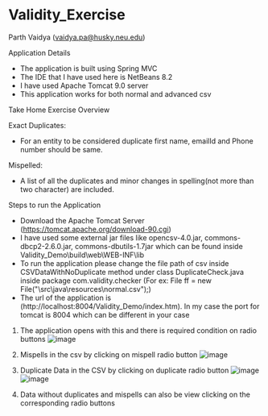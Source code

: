 # Validity_Exercise

Parth Vaidya (vaidya.pa@husky.neu.edu)

Application Details

* The application is built using Spring MVC
* The IDE that I have used here is NetBeans 8.2 
* I have used Apache Tomcat 9.0 server
* This application works for both normal and advanced csv

Take Home Exercise Overview

Exact Duplicates:
* For an entity to be considered duplicate first name, emailId and Phone number should be same.

Mispelled:
* A list of all the duplicates and minor changes in spelling(not more than two character) are included.

 
Steps to run the Application

* Download the Apache Tomcat Server (https://tomcat.apache.org/download-90.cgi)
* I have used some external jar files like opencsv-4.0.jar, commons-dbcp2-2.6.0.jar, commons-dbutils-1.7jar which can be found inside   Validity_Demo\build\web\WEB-INF\lib
* To run the application please change the file path of csv inside CSVDataWithNoDuplicate method under class DuplicateCheck.java inside package com.validity.checker (For ex: File ff = new File("\\src\\java\\resources\\normal.csv");)
* The url of the application is (http://localhost:8004/Validity_Demo/index.htm). In my case the port for tomcat is 8004 which can be different in your case

1. The application opens with this and there is required condition on radio buttons
![image](https://user-images.githubusercontent.com/46656994/56183941-63068800-5fe6-11e9-93ad-24ac7dba8771.png)

2. Mispells in the csv by clicking on mispell radio button
![image](https://user-images.githubusercontent.com/46656994/56184057-c7c1e280-5fe6-11e9-9b57-687152ec1327.png)

3. Duplicate Data in the CSV by clicking on duplicate radio button
![image](https://user-images.githubusercontent.com/46656994/56184177-399a2c00-5fe7-11e9-8502-fdc53800c8b9.png)
![image](https://user-images.githubusercontent.com/46656994/56184285-8a118980-5fe7-11e9-8568-d1b6fc736197.png)

4. Data without duplicates and mispells can also be view clicking on the corresponding radio buttons

